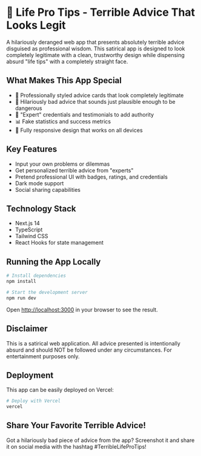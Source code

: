 # 🧠 Life Pro Tips - Terrible Advice That Looks Legit

A hilariously deranged web app that presents absolutely terrible advice disguised as professional wisdom. This satirical app is designed to look completely legitimate with a clean, trustworthy design while dispensing absurd "life tips" with a completely straight face.

## What Makes This App Special

- 💯 Professionally styled advice cards that look completely legitimate
- 🤯 Hilariously bad advice that sounds just plausible enough to be dangerous
- 🧪 "Expert" credentials and testimonials to add authority
- 📊 Fake statistics and success metrics
- 📱 Fully responsive design that works on all devices

## Key Features

- Input your own problems or dilemmas
- Get personalized terrible advice from "experts"
- Pretend professional UI with badges, ratings, and credentials
- Dark mode support
- Social sharing capabilities

## Technology Stack

- Next.js 14
- TypeScript
- Tailwind CSS
- React Hooks for state management

## Running the App Locally

```bash
# Install dependencies
npm install

# Start the development server
npm run dev
```

Open [http://localhost:3000](http://localhost:3000) in your browser to see the result.

## Disclaimer

This is a satirical web application. All advice presented is intentionally absurd and should NOT be followed under any circumstances. For entertainment purposes only.

## Deployment

This app can be easily deployed on Vercel:

```bash
# Deploy with Vercel
vercel
```

## Share Your Favorite Terrible Advice!

Got a hilariously bad piece of advice from the app? Screenshot it and share it on social media with the hashtag #TerribleLifeProTips!
